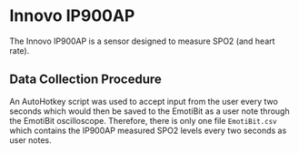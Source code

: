 # Innovo IP900AP
The Innovo IP900AP is a sensor designed to measure SPO2 (and heart rate).
## Data Collection Procedure
An AutoHotkey script was used to accept input from the user every two seconds which would then be saved to the EmotiBit as a user note through the EmotiBit oscilloscope. Therefore, there is only one file `EmotiBit.csv` which contains the IP900AP measured SPO2 levels every two seconds as user notes.